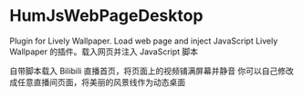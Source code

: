 # HumJsWebPageDesktop
Plugin for Lively Wallpaper. Load web page and inject JavaScript
Lively Wallpaper 的插件。载入网页并注入 JavaScript 脚本

自带脚本载入 Bilibili 直播首页，将页面上的视频铺满屏幕并静音
你可以自己修改成任意直播间页面，将美丽的风景线作为动态桌面
